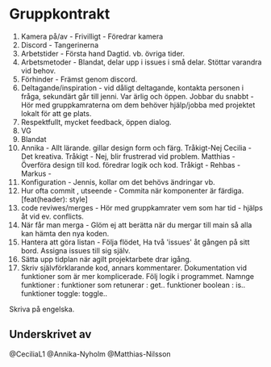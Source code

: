 # Gruppkontrakt

1. Kamera på/av - Frivilligt - Föredrar kamera
2. Discord - Tangerinerna
3. Arbetstider - Första hand Dagtid. vb. övriga tider.
4. Arbetsmetoder - Blandat, delar upp i issues i små delar. Stöttar varandra vid behov.
5. Förhinder - Främst genom discord.
6. Deltagande/inspiration - vid dåligt deltagande, kontakta personen i fråga, sekundärt går till jenni.
   Var ärlig och öppen.
   Jobbar du snabbt - Hör med gruppkamraterna om dem behöver hjälp/jobba med projektet lokalt för att ge plats.
7. Respektfullt, mycket feedback, öppen dialog.
8. VG
9. Blandat
10. Annika - Allt lärande. gillar design form och färg. Tråkigt-Nej
    Cecilia - Det kreativa. Tråkigt - Nej, blir frustrerad vid problem.
    Matthias - Överföra design till kod. föredrar logik och kod. Tråkigt -
    Rehbas -
    Markus -
11. Konfiguration - Jennis, kollar om det behövs ändringar vb.
12. Hur ofta commit , utseende - Commita när komponenter är färdiga.
    [feat(header): style]
13. code reviwes/merges - Hör med gruppkamrater vem som har tid - hjälps åt vid ev. conflicts.
14. När får man merga - Glöm ej att berätta när du mergar till main så alla kan hämta den nya koden.
15. Hantera att göra listan - Följa flödet, Ha två 'issues' åt gången på sitt bord. Assigna issues till sig själv.
16. Sätta upp tidplan när agilt projektarbete drar igång.
17. Skriv självförklarande kod, annars kommentarer.
    Dokumentation vid funktioner som är mer komplicerade.
    Följ logik i programmet.
    Namnge funktioner :
    funktioner som retunerar : get..
    funktioner boolean : is..
    funktioner toggle: toggle..

Skriva på engelska.

## Underskrivet av

@CeciliaL1
@Annika-Nyholm
@Matthias-Nilsson
